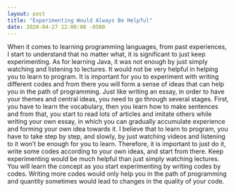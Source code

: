 ```yaml
---
layout: post
title: "Experimenting Would Always Be Helpful"
date: 2020-04-27 12:00:00 -0500
---
```


When it comes to learning programming languages, from past experiences, I start to understand that no matter what, it is significant to just keep experimenting. As for learning Java, it was not enough by just simply watching and listening to lectures. It would not be very helpful in helping you to learn to program. It is important for you to experiment with writing different codes and from there you will form a sense of ideas that can help you in the path of programming. Just like writing an essay, in order to have your themes and central ideas, you need to go through several stages. First, you have to learn the vocabulary, then you learn how to make sentences and from that, you start to read lots of articles and imitate others while writing your own essay, in which you can gradually accumulate experience and forming your own idea towards it. I believe that to learn to program, you have to take step by step, and slowly, by just watching videos and listening to it won’t be enough for you to learn. Therefore, it is important to just do it, write some codes according to your own ideas, and start from there. Keep experimenting would be much helpful than just simply watching lectures. You will learn the concept as you start experimenting by writing codes by codes. Writing more codes would only help you in the path of programming and quantity sometimes would lead to changes in the quality of your code.
